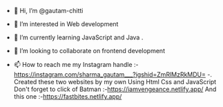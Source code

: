- 👋 Hi, I’m @gautam-chitti
- 👀 I’m interested in Web development 

- 🌱 I’m currently learning JavaScript and Java
.
- 💞️ I’m looking to collaborate on frontend development 
- 📫 How to reach me my Instagram handle 
      :- https://instagram.com/sharma_gautam___?igshid=ZmRlMzRkMDU=
-. Created these two websites by my own 
   Using Html Css and JavaScript
   Don't forget to click of Batman
   :-https://iamvengeance.netlify.app/
   And this one 
   :-https://fastbites.netlify.app/
   
<!---
gautam-chitti/gautam-chitti is a ✨ special ✨ repository because its `README.md` (this file) appears on your GitHub profile.
You can click the Preview link to take a look at your changes.
--->
